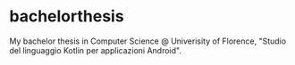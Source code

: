 # bachelorthesis
My bachelor thesis in Computer Science @ Univerisity of Florence, "Studio del linguaggio Kotlin per applicazioni Android".

